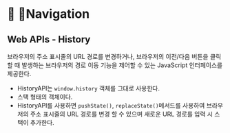 # 🤖 Navigation

## Web APIs - History&#x20;

브라우저의 주소 표시줄의 URL 경로를 변경하거나, 브라우저의 이전/다음 버튼을 클릭할 때 발생하는 브라우저의 경로 이동 기능을 제어할 수 있는 JavaScript 인터페이스를 제공한다.

* HistoryAPI는 `window.history` 객체를 그대로 사용한다.
* 스택 형태의 객체이다.
* HistoryAPI를 사용하면 `pushState()`, `replaceState()`메서드를 사용하여 브라우저의 주소 표시줄의 URL 경로를 변경 할 수 있으며 새로운 URL 경로를 입력 시 스택이 추가한다.
